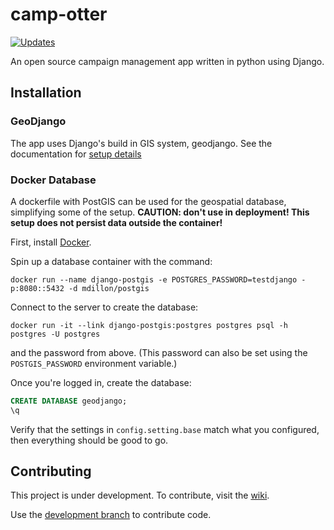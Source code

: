 # camp-otter

[![Updates](https://pyup.io/repos/github/Camp-Otter/camp-otter/shield.svg)](https://pyup.io/repos/github/Camp-Otter/camp-otter/)

An open source campaign management app written in python using Django.

## Installation

### GeoDjango
The app uses Django's build in GIS system, geodjango. See the documentation for [setup details](https://docs.djangoproject.com/en/2.0/ref/contrib/gis/install/)

### Docker Database
A dockerfile with PostGIS can be used for the geospatial database, simplifying some of the setup.
**CAUTION: don't use in deployment! This setup does not persist data outside the container!**

First, install [Docker](https://www.docker.com/).

Spin up a database container with the command:
```shell
docker run --name django-postgis -e POSTGRES_PASSWORD=testdjango -p:8080::5432 -d mdillon/postgis
```

Connect to the server to create the database:
```shell
docker run -it --link django-postgis:postgres postgres psql -h postgres -U postgres
```
and the password from above. (This password can also be set using the `POSTGIS_PASSWORD` environment variable.)

Once you're logged in, create the database:
```sql
CREATE DATABASE geodjango;
\q
```

Verify that the settings in `config.setting.base` match what you configured, then everything should be good to go.

## Contributing
This project is under development.  To contribute, visit the [wiki](https://github.com/Camp-Otter/camp-otter/wiki).

Use the [development branch](https://github.com/Camp-Otter/camp-otter/tree/development) to contribute code.